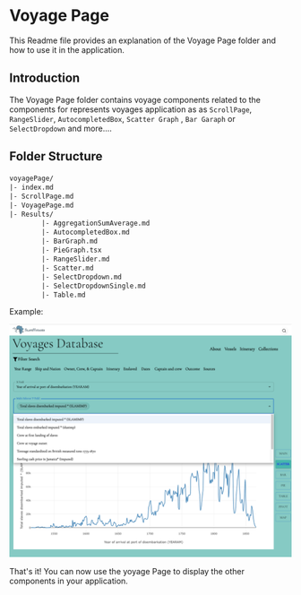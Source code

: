 # Voyage Page

This Readme file provides an explanation of the Voyage Page folder and how to use it in the application.

## Introduction
The Voyage Page folder contains voyage components related to the components for represents voyages application as as `ScrollPage`, `RangeSlider`, `AutocompletedBox`, `Scatter Graph` , `Bar Garaph` or `SelectDropdown` and more....


## Folder Structure
```
voyagePage/
|- index.md
|- ScrollPage.md
|- VoyagePage.md
|- Results/
        |- AggregationSumAverage.md 
        |- AutocompletedBox.md
        |- BarGraph.md 
        |- PieGraph.tsx
        |- RangeSlider.md 
        |- Scatter.md 
        |- SelectDropdown.md 
        |- SelectDropdownSingle.md 
        |- Table.md 
```

Example: 

![Voyage Page](../../assets/voyagesPage.png)

That's it! You can now use the yoyage Page to display the other components in your application.